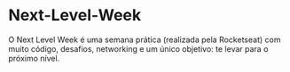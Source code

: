 # Next-Level-Week
O Next Level Week é uma semana prática (realizada pela Rocketseat) com muito código, desafios, networking e um único objetivo: te levar para o próximo nível.
